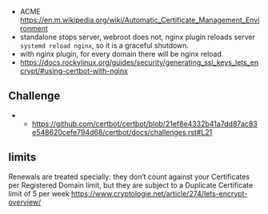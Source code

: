 - ACME https://en.m.wikipedia.org/wiki/Automatic_Certificate_Management_Environment
- standalone stops server, webroot does not, nginx plugin reloads server `systemd reload nginx`, so it is a graceful shutdown.
- with nginx plugin, for every domain there will be nginx reload.
- https://docs.rockylinux.org/guides/security/generating_ssl_keys_lets_encrypt/#using-certbot-with-nginx

## Challenge

- - https://github.com/certbot/certbot/blob/21ef8e4332b41a7dd87ac83e548620cefe794d68/certbot/docs/challenges.rst#L21

## limits

Renewals are treated specially: they don’t count against your Certificates per Registered Domain limit, but they are subject to a Duplicate Certificate limit of 5 per week https://www.cryptologie.net/article/274/lets-encrypt-overview/
